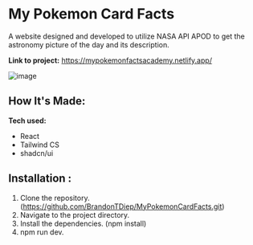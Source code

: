 # My Pokemon Card Facts
A website designed and developed to utilize NASA API APOD to get the astronomy picture of the day and its description. 

**Link to project:** https://mypokemonfactsacademy.netlify.app/

![image](https://github.com/user-attachments/assets/f7eab752-7736-4230-9759-9ebb678b7cd6)



## How It's Made:

**Tech used:** 
- React
- Tailwind CS
- shadcn/ui

## Installation :

1. Clone the repository. (https://github.com/BrandonTDiep/MyPokemonCardFacts.git)
2. Navigate to the project directory.
3. Install the dependencies. (npm install)
4. npm run dev.
   

